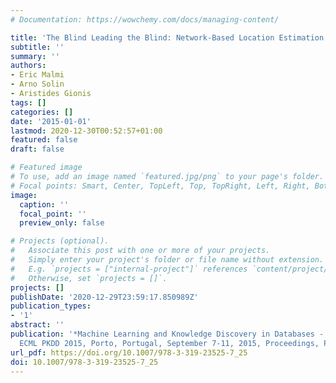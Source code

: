 ```yaml
---
# Documentation: https://wowchemy.com/docs/managing-content/

title: 'The Blind Leading the Blind: Network-Based Location Estimation Under Uncertainty'
subtitle: ''
summary: ''
authors:
- Eric Malmi
- Arno Solin
- Aristides Gionis
tags: []
categories: []
date: '2015-01-01'
lastmod: 2020-12-30T00:52:57+01:00
featured: false
draft: false

# Featured image
# To use, add an image named `featured.jpg/png` to your page's folder.
# Focal points: Smart, Center, TopLeft, Top, TopRight, Left, Right, BottomLeft, Bottom, BottomRight.
image:
  caption: ''
  focal_point: ''
  preview_only: false

# Projects (optional).
#   Associate this post with one or more of your projects.
#   Simply enter your project's folder or file name without extension.
#   E.g. `projects = ["internal-project"]` references `content/project/deep-learning/index.md`.
#   Otherwise, set `projects = []`.
projects: []
publishDate: '2020-12-29T23:59:17.850989Z'
publication_types:
- '1'
abstract: ''
publication: '*Machine Learning and Knowledge Discovery in Databases - European Conference,
  ECML PKDD 2015, Porto, Portugal, September 7-11, 2015, Proceedings, Part II*'
url_pdf: https://doi.org/10.1007/978-3-319-23525-7_25
doi: 10.1007/978-3-319-23525-7_25
---
```


